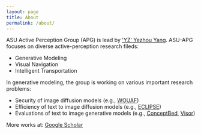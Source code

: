 ```yaml
---
layout: page
title: About
permalink: /about/
---
```


ASU Active Perception Group (APG) is lead by ['YZ' Yezhou Yang](https://yezhouyang.engineering.asu.edu/).
ASU-APG focuses on diverse active-perception research fileds:
* Generative Modeling
* Visual Navigation
* Intelligent Transportation

In generative modeling, the group is working on various important research problems:
* Security of image diffusion models (e.g., [WOUAF](https://wouaf.vercel.app/))
* Efficiency of text to image diffusion models (e.g., [ECLIPSE](https://eclipse-t2i.vercel.app/))
* Evaluations of text to image generative models (e.g., [ConceptBed](https://conceptbed.github.io/), [Visor](https://arxiv.org/abs/2212.10015))

More works at: [Google Scholar](https://scholar.google.com/citations?user=k2suuZgAAAAJ&hl=en)